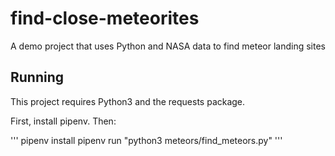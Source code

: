# find-close-meteorites
A demo project that uses Python and NASA data to find meteor landing sites


## Running

This project requires Python3 and the requests package.

First, install pipenv.  Then:

'''
pipenv install
pipenv run "python3 meteors/find_meteors.py"
'''
